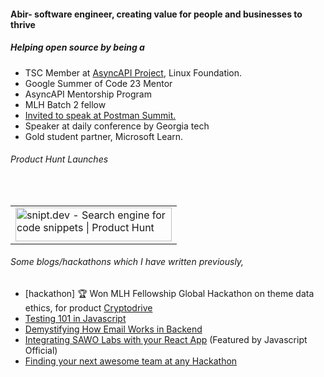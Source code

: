 #### Abir- software engineer, creating value for people and businesses to thrive

##### Helping open source by being a 
- TSC Member at [AsyncAPI Project](https://github.com/asyncapi), Linux Foundation.
- Google Summer of Code 23 Mentor
- AsyncAPI Mentorship Program
- MLH Batch 2 fellow
- [Invited to speak at Postman Summit.](https://www.youtube.com/watch?v=-P_IGKuYmeY)
- Speaker at daily conference by Georgia tech 
- Gold student partner, Microsoft Learn.

###### Product Hunt Launches
<br/>

<table>
   <tr> 
      <td>
        <a href="https://www.producthunt.com/posts/snipt-dev?utm_source=badge-top-post-badge&utm_medium=badge&utm_souce=badge-snipt&#0045;dev" target="_blank"><img src="https://api.producthunt.com/widgets/embed-image/v1/top-post-badge.svg?post_id=338490&theme=light&period=daily" alt="snipt&#0046;dev - Search&#0032;engine&#0032;for&#0032;code&#0032;snippets | Product Hunt" style="width: 250px; height: 54px;" width="250" height="54" /></a>
      </td>
  </tr>
</table>



</details>

###### Some blogs/hackathons which I have written previously,
- [hackathon] 🏆 Won MLH Fellowship Global Hackathon on theme data ethics, for product [Cryptodrive](https://devpost.com/software/cryptodrive) 
- [Testing 101 in Javascript](https://javascript.plainenglish.io/testing-101-in-javascript-720c752ecfd5)
- [Demystifying How Email Works in Backend](https://javascript.plainenglish.io/understanding-how-emails-actually-work-behind-the-scenes-a-beginner-friendly-guide-9d129942f617)
- [Integrating SAWO Labs with your React App](https://javascript.plainenglish.io/integrating-sawo-labs-authentication-create-react-app-4601360fd5d0) (Featured by Javascript Official)
- [Finding your next awesome team at any Hackathon](https://javascript.plainenglish.io/5-steps-to-find-your-awesome-team-at-any-hackathon-3fdbea41f3ea)

